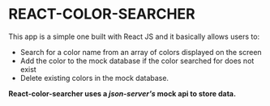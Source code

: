 # REACT-COLOR-SEARCHER

This app is a simple one built with React JS and it basically allows users to:<br>

-   Search for a color name from an array of colors displayed on the screen
-   Add the color to the mock database if the color searched for does not exist
-   Delete existing colors in the mock database.

**React-color-searcher uses a _json-server's_ mock api to store data.**<br>
